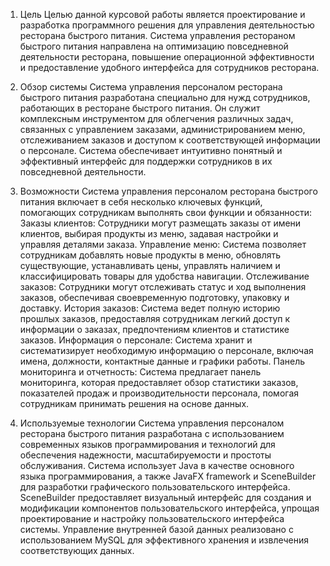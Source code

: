 1.	Цель 
Целью данной курсовой работы является проектирование и разработка программного решения для управления деятельностью ресторана быстрого питания. Система управления рестораном быстрого питания направлена на оптимизацию повседневной деятельности ресторана, повышение операционной эффективности и предоставление удобного интерфейса для сотрудников ресторана. 

2.	Обзор системы
Система управления персоналом ресторана быстрого питания разработана специально для нужд сотрудников, работающих в ресторане быстрого питания. Он служит комплексным инструментом для облегчения различных задач, связанных с управлением заказами, администрированием меню, отслеживанием заказов и доступом к соответствующей информации о персонале. Система обеспечивает интуитивно понятный и эффективный интерфейс для поддержки сотрудников в их повседневной деятельности. 

3.	Возможности 
Система управления персоналом ресторана быстрого питания включает в себя несколько ключевых функций, помогающих сотрудникам выполнять свои функции и обязанности:
Заказы клиентов: Сотрудники могут размещать заказы от имени клиентов, выбирая продукты из меню, задавая настройки и управляя деталями заказа.
Управление меню: Система позволяет сотрудникам добавлять новые продукты в меню, обновлять существующие, устанавливать цены, управлять наличием и классифицировать товары для удобства навигации.
Отслеживание заказов: Сотрудники могут отслеживать статус и ход выполнения заказов, обеспечивая своевременную подготовку, упаковку и доставку.
История заказов: Система ведет полную историю прошлых заказов, предоставляя сотрудникам легкий доступ к информации о заказах, предпочтениям клиентов и статистике заказов.
Информация о персонале: Система хранит и систематизирует необходимую информацию о персонале, включая имена, должности, контактные данные и графики работы.
Панель мониторинга и отчетность: Система предлагает панель мониторинга, которая предоставляет обзор статистики заказов, показателей продаж и производительности персонала, помогая сотрудникам принимать решения на основе данных. 

4.	Используемые технологии 
Система управления персоналом ресторана быстрого питания разработана с использованием современных языков программирования и технологий для обеспечения надежности, масштабируемости и простоты обслуживания. Система использует Java в качестве основного языка программирования, а также JavaFX framework и SceneBuilder для разработки графического пользовательского интерфейса. SceneBuilder предоставляет визуальный интерфейс для создания и модификации компонентов пользовательского интерфейса, упрощая проектирование и настройку пользовательского интерфейса системы. Управление внутренней базой данных реализовано с использованием MySQL для эффективного хранения и извлечения соответствующих данных. 
